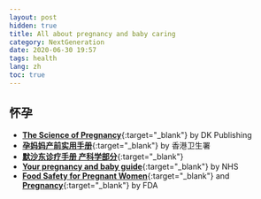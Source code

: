 ```yaml
---
layout: post
hidden: true
title: All about pregnancy and baby caring
category: NextGeneration
date: 2020-06-30 19:57
tags: health
lang: zh
toc: true
---
```

## 怀孕

* [**The Science of Pregnancy**](https://www.amazon.com/Science-Pregnancy-Complete-Illustrated-Conception/dp/1465480536){:target="_blank"} by DK Publishing
* [**孕妈妈产前实用手册**](https://www.fhs.gov.hk/tc_chi/health_info/woman/30005.html){:target="_blank"} by 香港卫生署
* [**默沙东诊疗手册 产科学部分**](https://www.msdmanuals.com/professional/gynecology-and-obstetrics){:target="_blank"}
* [**Your pregnancy and baby guide**](https://www.nhs.uk/conditions/pregnancy-and-baby/){:target="_blank"} by NHS
* [**Food Safety for Pregnant Women**](https://www.fda.gov/food/people-risk-foodborne-illness/food-safety-pregnant-women){:target="_blank"}  and [**Pregnancy**](https://www.fda.gov/consumers/womens-health-topics/pregnancy){:target="_blank"} by FDA